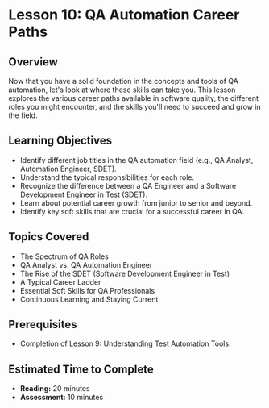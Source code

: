 # Lesson 10: QA Automation Career Paths

## Overview

Now that you have a solid foundation in the concepts and tools of QA automation, let's look at where these skills can take you. This lesson explores the various career paths available in software quality, the different roles you might encounter, and the skills you'll need to succeed and grow in the field.

## Learning Objectives

- Identify different job titles in the QA automation field (e.g., QA Analyst, Automation Engineer, SDET).
- Understand the typical responsibilities for each role.
- Recognize the difference between a QA Engineer and a Software Development Engineer in Test (SDET).
- Learn about potential career growth from junior to senior and beyond.
- Identify key soft skills that are crucial for a successful career in QA.

## Topics Covered

- The Spectrum of QA Roles
- QA Analyst vs. QA Automation Engineer
- The Rise of the SDET (Software Development Engineer in Test)
- A Typical Career Ladder
- Essential Soft Skills for QA Professionals
- Continuous Learning and Staying Current

## Prerequisites

- Completion of Lesson 9: Understanding Test Automation Tools.

## Estimated Time to Complete

- **Reading:** 20 minutes
- **Assessment:** 10 minutes